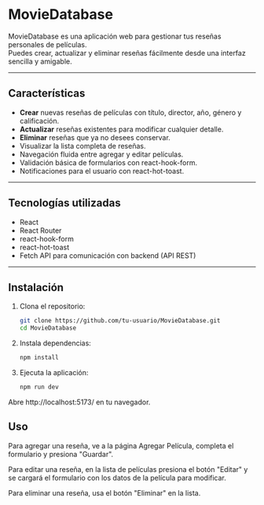 # MovieDatabase

MovieDatabase es una aplicación web para gestionar tus reseñas personales de películas.  
Puedes crear, actualizar y eliminar reseñas fácilmente desde una interfaz sencilla y amigable.

---

## Características

- **Crear** nuevas reseñas de películas con título, director, año, género y calificación.  
- **Actualizar** reseñas existentes para modificar cualquier detalle.  
- **Eliminar** reseñas que ya no desees conservar.  
- Visualizar la lista completa de reseñas.  
- Navegación fluida entre agregar y editar películas.  
- Validación básica de formularios con react-hook-form.  
- Notificaciones para el usuario con react-hot-toast.  

---

## Tecnologías utilizadas

- React  
- React Router  
- react-hook-form  
- react-hot-toast  
- Fetch API para comunicación con backend (API REST)  

---

## Instalación

1. Clona el repositorio:  
   ```bash
   git clone https://github.com/tu-usuario/MovieDatabase.git
   cd MovieDatabase
2. Instala dependencias:
   ```bash
   npm install
3. Ejecuta la aplicación:
   ```bash
   npm run dev
Abre http://localhost:5173/ en tu navegador.

## Uso
Para agregar una reseña, ve a la página Agregar Película, completa el formulario y presiona "Guardar".

Para editar una reseña, en la lista de películas presiona el botón "Editar" y se cargará el formulario con los datos de la película para modificar.

Para eliminar una reseña, usa el botón "Eliminar" en la lista.
